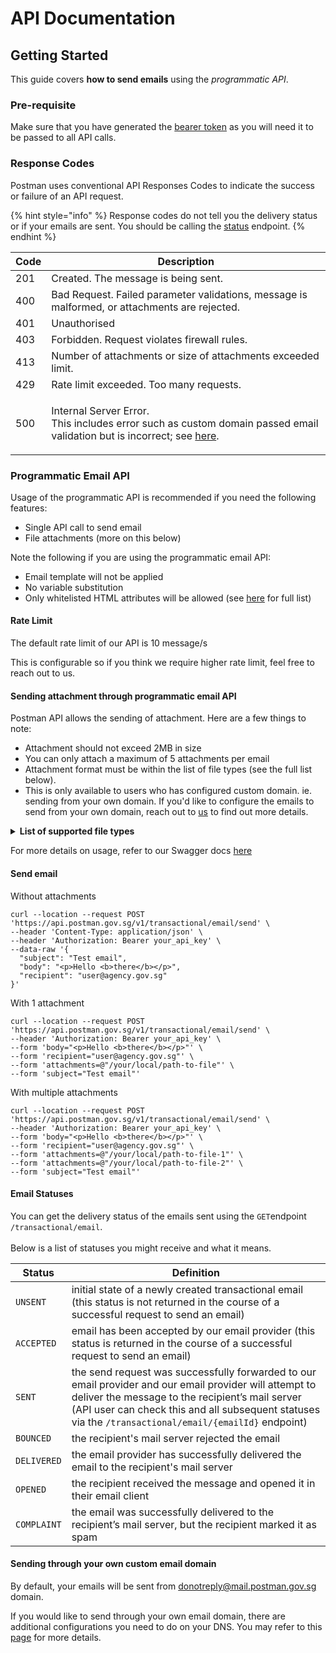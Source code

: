 # API Documentation

## Getting Started

This guide covers **how to send emails** using the _programmatic_ _API_.

### Pre-requisite

Make sure that you have generated the [bearer token](https://github.com/opengovsg/postmangovsg/blob/guide/gitbook/api-guide/broken-reference/README.md) as you will need it to be passed to all API calls.

### Response Codes

Postman uses conventional API Responses Codes to indicate the success or failure of an API request.

{% hint style="info" %}
Response codes do not tell you the delivery status or if your emails are sent. You should be calling the [status](https://api.postman.gov.sg/docs/#/Email/get\_transactional\_email) endpoint.
{% endhint %}

| Code | Description                                                                                                                                                                                        |
| ---- | -------------------------------------------------------------------------------------------------------------------------------------------------------------------------------------------------- |
| 201  | Created. The message is being sent.                                                                                                                                                                |
| 400  | Bad Request. Failed parameter validations, message is malformed, or attachments are rejected.                                                                                                      |
| 401  | Unauthorised                                                                                                                                                                                       |
| 403  | Forbidden. Request violates firewall rules.                                                                                                                                                        |
| 413  | Number of attachments or size of attachments exceeded limit.                                                                                                                                       |
| 429  | Rate limit exceeded. Too many requests.                                                                                                                                                            |
| 500  | <p>Internal Server Error.<br>This includes error such as custom domain passed email validation but is incorrect; see <a href="https://github.com/opengovsg/postmangovsg/issues/1837">here</a>.</p> |

### Programmatic Email API

Usage of the programmatic API is recommended if you need the following features:

* Single API call to send email
* File attachments (more on this below)

Note the following if you are using the programmatic email API:

* Email template will not be applied
* No variable substitution
* Only whitelisted HTML attributes will be allowed (see [here](https://github.com/opengovsg/postmangovsg/blob/15d1d853aa32457f17f400beef3e93249797f520/shared/src/templating/xss-options.ts#L30) for full list)

#### Rate Limit

The default rate limit of our API is 10 message/s

This is configurable so if you think we require higher rate limit, feel free to reach out to us.

#### Sending attachment through programmatic email API

Postman API allows the sending of attachment. Here are a few things to note:

* Attachment should not exceed 2MB in size
* You can only attach a maximum of 5 attachments per email
* Attachment format must be within the list of file types (see the full list below).
* This is only available to users who has configured custom domain. ie. sending from your own domain. If you'd like to configure the emails to send from your own domain, reach out to [us](https://go.gov.sg/postman-contact-us) to find out more details.

<details>

<summary><strong>List of supported file types</strong></summary>

* asc
* avi
* bmp
* csv
* dgn
* docx
* dwf
* dwg
* dxf
* ent
* gif
* jpeg
* jpg
* mpeg
* mpg
* mpp
* odb
* odf
* odg
* ods
* pdf
* png
* pptx
* rtf
* sxc
* sxd
* sxi
* sxw
* tif
* tiff
* txt
* wmv
* xlsx

</details>

For more details on usage, refer to our Swagger docs [here](https://api.postman.gov.sg/docs/#/Email/post\_transactional\_email\_send)

#### Send email

Without attachments

```
curl --location --request POST 'https://api.postman.gov.sg/v1/transactional/email/send' \
--header 'Content-Type: application/json' \
--header 'Authorization: Bearer your_api_key' \
--data-raw '{
  "subject": "Test email",
  "body": "<p>Hello <b>there</b></p>",
  "recipient": "user@agency.gov.sg"
}'
```

With 1 attachment

```
curl --location --request POST 'https://api.postman.gov.sg/v1/transactional/email/send' \
--header 'Authorization: Bearer your_api_key' \
--form 'body="<p>Hello <b>there</b></p>"' \
--form 'recipient="user@agency.gov.sg"' \
--form 'attachments=@"/your/local/path-to-file"' \
--form 'subject="Test email"'
```

With multiple attachments

```
curl --location --request POST 'https://api.postman.gov.sg/v1/transactional/email/send' \
--header 'Authorization: Bearer your_api_key' \
--form 'body="<p>Hello <b>there</b></p>"' \
--form 'recipient="user@agency.gov.sg"' \
--form 'attachments=@"/your/local/path-to-file-1"' \
--form 'attachments=@"/your/local/path-to-file-2"' \
--form 'subject="Test email"'
```

#### Email Statuses

You can get the delivery status of the emails sent using the `GET`endpoint `/transactional/email`.\
\
Below is a list of statuses you might receive and what it means.

| Status      | Definition                                                                                                                                                                                                                                                          |
| ----------- | ------------------------------------------------------------------------------------------------------------------------------------------------------------------------------------------------------------------------------------------------------------------- |
| `UNSENT`    | initial state of a newly created transactional email (this status is not returned in the course of a successful request to send an email)                                                                                                                           |
| `ACCEPTED`  | email has been accepted by our email provider (this status is returned in the course of a successful request to send an email)                                                                                                                                      |
| `SENT`      | the send request was successfully forwarded to our email provider and our email provider will attempt to deliver the message to the recipient’s mail server (API user can check this and all subsequent statuses via the `/transactional/email/{emailId}` endpoint) |
| `BOUNCED`   | the recipient's mail server rejected the email                                                                                                                                                                                                                      |
| `DELIVERED` | the email provider has successfully delivered the email to the recipient's mail server                                                                                                                                                                              |
| `OPENED`    | the recipient received the message and opened it in their email client                                                                                                                                                                                              |
| `COMPLAINT` | the email was successfully delivered to the recipient’s mail server, but the recipient marked it as spam                                                                                                                                                            |

#### Sending through your own custom email domain

By default, your emails will be sent from donotreply@mail.postman.gov.sg domain.

If you would like to send through your own email domain, there are additional configurations you need to do on your DNS. You may refer to this [page](api-faq.md#how-to-set-up-custom-domain) for more details.
